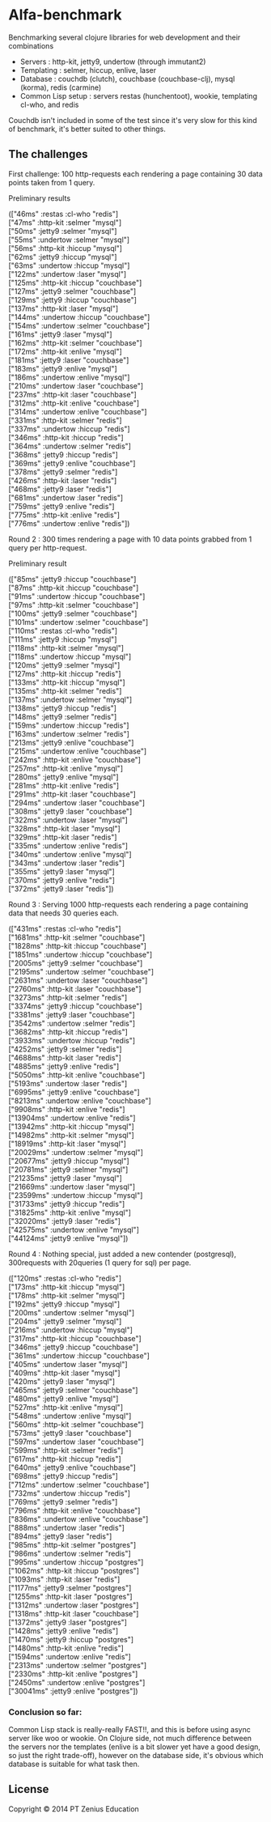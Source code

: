 # Alfa-benchmark

Benchmarking several clojure libraries for web development and their combinations  
- Servers : http-kit, jetty9, undertow (through immutant2)  
- Templating : selmer, hiccup, enlive, laser  
- Database : couchdb (clutch), couchbase (couchbase-clj), mysql (korma), redis (carmine)  
- Common Lisp setup : servers restas (hunchentoot), wookie, templating cl-who, and redis

Couchdb isn't included in some of the test since it's very slow for this kind of benchmark, it's better suited to other things.

## The challenges

First challenge: 100 http-requests each rendering a page containing 30 data points taken from 1 query.

Preliminary results  

(["46ms" :restas :cl-who "redis"]  
 ["47ms" :http-kit :selmer "mysql"]  
 ["50ms" :jetty9 :selmer "mysql"]  
 ["55ms" :undertow :selmer "mysql"]  
 ["56ms" :http-kit :hiccup "mysql"]  
 ["62ms" :jetty9 :hiccup "mysql"]  
 ["63ms" :undertow :hiccup "mysql"]  
 ["122ms" :undertow :laser "mysql"]  
 ["125ms" :http-kit :hiccup "couchbase"]  
 ["127ms" :jetty9 :selmer "couchbase"]  
 ["129ms" :jetty9 :hiccup "couchbase"]  
 ["137ms" :http-kit :laser "mysql"]  
 ["144ms" :undertow :hiccup "couchbase"]  
 ["154ms" :undertow :selmer "couchbase"]  
 ["161ms" :jetty9 :laser "mysql"]  
 ["162ms" :http-kit :selmer "couchbase"]  
 ["172ms" :http-kit :enlive "mysql"]  
 ["181ms" :jetty9 :laser "couchbase"]  
 ["183ms" :jetty9 :enlive "mysql"]  
 ["186ms" :undertow :enlive "mysql"]  
 ["210ms" :undertow :laser "couchbase"]  
 ["237ms" :http-kit :laser "couchbase"]  
 ["312ms" :http-kit :enlive "couchbase"]  
 ["314ms" :undertow :enlive "couchbase"]  
 ["331ms" :http-kit :selmer "redis"]  
 ["337ms" :undertow :hiccup "redis"]  
 ["346ms" :http-kit :hiccup "redis"]  
 ["364ms" :undertow :selmer "redis"]  
 ["368ms" :jetty9 :hiccup "redis"]  
 ["369ms" :jetty9 :enlive "couchbase"]  
 ["378ms" :jetty9 :selmer "redis"]  
 ["426ms" :http-kit :laser "redis"]  
 ["468ms" :jetty9 :laser "redis"]  
 ["681ms" :undertow :laser "redis"]  
 ["759ms" :jetty9 :enlive "redis"]  
 ["775ms" :http-kit :enlive "redis"]  
 ["776ms" :undertow :enlive "redis"])  

  
Round 2 : 300 times rendering a page with 10 data points grabbed from 1 query per http-request.  
  
Preliminary result   

(["85ms" :jetty9 :hiccup "couchbase"]  
 ["87ms" :http-kit :hiccup "couchbase"]  
 ["91ms" :undertow :hiccup "couchbase"]  
 ["97ms" :http-kit :selmer "couchbase"]  
 ["100ms" :jetty9 :selmer "couchbase"]  
 ["101ms" :undertow :selmer "couchbase"]  
 ["110ms" :restas :cl-who "redis"]  
 ["111ms" :jetty9 :hiccup "mysql"]  
 ["118ms" :http-kit :selmer "mysql"]  
 ["118ms" :undertow :hiccup "mysql"]  
 ["120ms" :jetty9 :selmer "mysql"]  
 ["127ms" :http-kit :hiccup "redis"]  
 ["133ms" :http-kit :hiccup "mysql"]  
 ["135ms" :http-kit :selmer "redis"]  
 ["137ms" :undertow :selmer "mysql"]  
 ["138ms" :jetty9 :hiccup "redis"]  
 ["148ms" :jetty9 :selmer "redis"]  
 ["159ms" :undertow :hiccup "redis"]   
 ["163ms" :undertow :selmer "redis"]   
 ["213ms" :jetty9 :enlive "couchbase"]  
 ["215ms" :undertow :enlive "couchbase"]  
 ["242ms" :http-kit :enlive "couchbase"]  
 ["257ms" :http-kit :enlive "mysql"]  
 ["280ms" :jetty9 :enlive "mysql"]  
 ["281ms" :http-kit :enlive "redis"]  
 ["291ms" :http-kit :laser "couchbase"]  
 ["294ms" :undertow :laser "couchbase"]  
 ["308ms" :jetty9 :laser "couchbase"]  
 ["322ms" :undertow :laser "mysql"]  
 ["328ms" :http-kit :laser "mysql"]  
 ["329ms" :http-kit :laser "redis"]  
 ["335ms" :undertow :enlive "redis"]  
 ["340ms" :undertow :enlive "mysql"]  
 ["343ms" :undertow :laser "redis"]  
 ["355ms" :jetty9 :laser "mysql"]  
 ["370ms" :jetty9 :enlive "redis"]  
 ["372ms" :jetty9 :laser "redis"])  

Round 3 : Serving 1000 http-requests each rendering a page containing data that needs 30 queries each.  

(["431ms" :restas :cl-who "redis"]  
 ["1681ms" :http-kit :selmer "couchbase"]  
 ["1828ms" :http-kit :hiccup "couchbase"]  
 ["1851ms" :undertow :hiccup "couchbase"]  
 ["2005ms" :jetty9 :selmer "couchbase"]  
 ["2195ms" :undertow :selmer "couchbase"]  
 ["2631ms" :undertow :laser "couchbase"]  
 ["2760ms" :http-kit :laser "couchbase"]  
 ["3273ms" :http-kit :selmer "redis"]  
 ["3374ms" :jetty9 :hiccup "couchbase"]  
 ["3381ms" :jetty9 :laser "couchbase"]  
 ["3542ms" :undertow :selmer "redis"]  
 ["3682ms" :http-kit :hiccup "redis"]  
 ["3933ms" :undertow :hiccup "redis"]  
 ["4252ms" :jetty9 :selmer "redis"]  
 ["4688ms" :http-kit :laser "redis"]  
 ["4885ms" :jetty9 :enlive "redis"]  
 ["5050ms" :http-kit :enlive "couchbase"]  
 ["5193ms" :undertow :laser "redis"]  
 ["6995ms" :jetty9 :enlive "couchbase"]  
 ["8213ms" :undertow :enlive "couchbase"]  
 ["9908ms" :http-kit :enlive "redis"]  
 ["13904ms" :undertow :enlive "redis"]  
 ["13942ms" :http-kit :hiccup "mysql"]  
 ["14982ms" :http-kit :selmer "mysql"]  
 ["18919ms" :http-kit :laser "mysql"]  
 ["20029ms" :undertow :selmer "mysql"]  
 ["20677ms" :jetty9 :hiccup "mysql"]  
 ["20781ms" :jetty9 :selmer "mysql"]  
 ["21235ms" :jetty9 :laser "mysql"]  
 ["21669ms" :undertow :laser "mysql"]  
 ["23599ms" :undertow :hiccup "mysql"]  
 ["31733ms" :jetty9 :hiccup "redis"]  
 ["31825ms" :http-kit :enlive "mysql"]  
 ["32020ms" :jetty9 :laser "redis"]  
 ["42575ms" :undertow :enlive "mysql"]  
 ["44124ms" :jetty9 :enlive "mysql"])  
 
Round 4 : Nothing special, just added a new contender (postgresql), 300requests with 20queries (1 query for sql) per page.

(["120ms" :restas :cl-who "redis"]  
 ["173ms" :http-kit :hiccup "mysql"]  
 ["178ms" :http-kit :selmer "mysql"]  
 ["192ms" :jetty9 :hiccup "mysql"]  
 ["200ms" :undertow :selmer "mysql"]  
 ["204ms" :jetty9 :selmer "mysql"]  
 ["216ms" :undertow :hiccup "mysql"]  
 ["317ms" :http-kit :hiccup "couchbase"]  
 ["346ms" :jetty9 :hiccup "couchbase"]  
 ["361ms" :undertow :hiccup "couchbase"]  
 ["405ms" :undertow :laser "mysql"]  
 ["409ms" :http-kit :laser "mysql"]  
 ["420ms" :jetty9 :laser "mysql"]  
 ["465ms" :jetty9 :selmer "couchbase"]  
 ["480ms" :jetty9 :enlive "mysql"]  
 ["527ms" :http-kit :enlive "mysql"]  
 ["548ms" :undertow :enlive "mysql"]  
 ["560ms" :http-kit :selmer "couchbase"]  
 ["573ms" :jetty9 :laser "couchbase"]  
 ["597ms" :undertow :laser "couchbase"]  
 ["599ms" :http-kit :selmer "redis"]  
 ["617ms" :http-kit :hiccup "redis"]  
 ["640ms" :jetty9 :enlive "couchbase"]  
 ["698ms" :jetty9 :hiccup "redis"]  
 ["712ms" :undertow :selmer "couchbase"]  
 ["732ms" :undertow :hiccup "redis"]  
 ["769ms" :jetty9 :selmer "redis"]  
 ["796ms" :http-kit :enlive "couchbase"]  
 ["836ms" :undertow :enlive "couchbase"]  
 ["888ms" :undertow :laser "redis"]  
 ["894ms" :jetty9 :laser "redis"]  
 ["985ms" :http-kit :selmer "postgres"]  
 ["986ms" :undertow :selmer "redis"]  
 ["995ms" :undertow :hiccup "postgres"]  
 ["1062ms" :http-kit :hiccup "postgres"]  
 ["1093ms" :http-kit :laser "redis"]  
 ["1177ms" :jetty9 :selmer "postgres"]  
 ["1255ms" :http-kit :laser "postgres"]  
 ["1312ms" :undertow :laser "postgres"]  
 ["1318ms" :http-kit :laser "couchbase"]  
 ["1372ms" :jetty9 :laser "postgres"]  
 ["1428ms" :jetty9 :enlive "redis"]  
 ["1470ms" :jetty9 :hiccup "postgres"]  
 ["1480ms" :http-kit :enlive "redis"]  
 ["1594ms" :undertow :enlive "redis"]  
 ["2313ms" :undertow :selmer "postgres"]  
 ["2330ms" :http-kit :enlive "postgres"]  
 ["2450ms" :undertow :enlive "postgres"]  
 ["30041ms" :jetty9 :enlive "postgres"])  
 
 
### Conclusion so far:

Common Lisp stack is really-really FAST!!, and this is before using async server like woo or wookie.
On Clojure side, not much difference between the servers nor the templates (enlive is a bit slower yet have a good design, so just the right trade-off), however on the database side, it's obvious which database is suitable for what task then.  
  
## License

Copyright © 2014 PT Zenius Education
